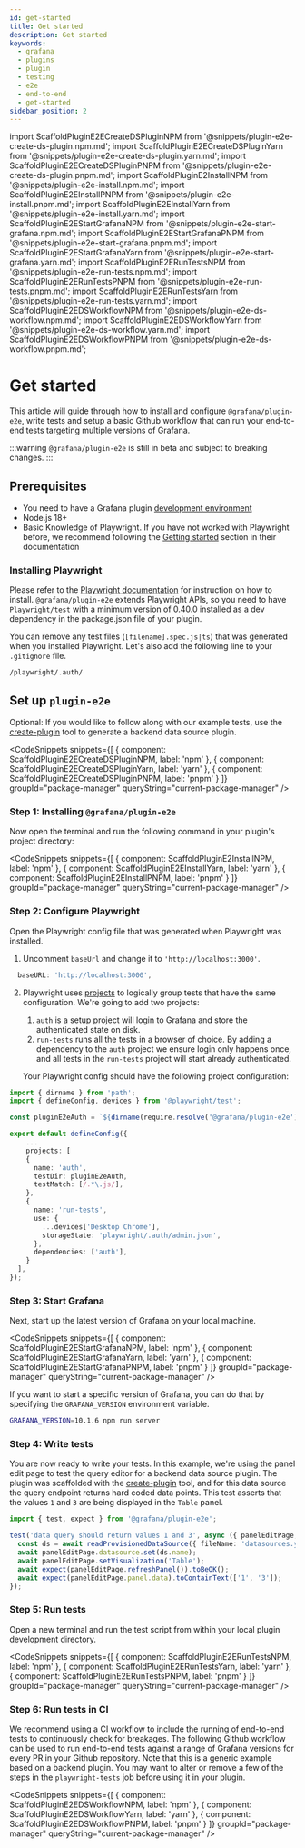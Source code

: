 ```yaml
---
id: get-started
title: Get started
description: Get started
keywords:
  - grafana
  - plugins
  - plugin
  - testing
  - e2e
  - end-to-end
  - get-started
sidebar_position: 2
---
```


import ScaffoldPluginE2ECreateDSPluginNPM from '@snippets/plugin-e2e-create-ds-plugin.npm.md';
import ScaffoldPluginE2ECreateDSPluginYarn from '@snippets/plugin-e2e-create-ds-plugin.yarn.md';
import ScaffoldPluginE2ECreateDSPluginPNPM from '@snippets/plugin-e2e-create-ds-plugin.pnpm.md';
import ScaffoldPluginE2InstallNPM from '@snippets/plugin-e2e-install.npm.md';
import ScaffoldPluginE2EInstallPNPM from '@snippets/plugin-e2e-install.pnpm.md';
import ScaffoldPluginE2EInstallYarn from '@snippets/plugin-e2e-install.yarn.md';
import ScaffoldPluginE2EStartGrafanaNPM from '@snippets/plugin-e2e-start-grafana.npm.md';
import ScaffoldPluginE2EStartGrafanaPNPM from '@snippets/plugin-e2e-start-grafana.pnpm.md';
import ScaffoldPluginE2EStartGrafanaYarn from '@snippets/plugin-e2e-start-grafana.yarn.md';
import ScaffoldPluginE2ERunTestsNPM from '@snippets/plugin-e2e-run-tests.npm.md';
import ScaffoldPluginE2ERunTestsPNPM from '@snippets/plugin-e2e-run-tests.pnpm.md';
import ScaffoldPluginE2ERunTestsYarn from '@snippets/plugin-e2e-run-tests.yarn.md';
import ScaffoldPluginE2EDSWorkflowNPM from '@snippets/plugin-e2e-ds-workflow.npm.md';
import ScaffoldPluginE2EDSWorkflowYarn from '@snippets/plugin-e2e-ds-workflow.yarn.md';
import ScaffoldPluginE2EDSWorkflowPNPM from '@snippets/plugin-e2e-ds-workflow.pnpm.md';

# Get started

This article will guide through how to install and configure `@grafana/plugin-e2e`, write tests and setup a basic Github workflow that can run your end-to-end tests targeting multiple versions of Grafana.

:::warning
`@grafana/plugin-e2e` is still in beta and subject to breaking changes.
:::

## Prerequisites

- You need to have a Grafana plugin [development environment](https://grafana.com/developers/plugin-tools/get-started/set-up-development-environment)
- Node.js 18+
- Basic Knowledge of Playwright. If you have not worked with Playwright before, we recommend following the [Getting started](https://playwright.dev/docs/intro) section in their documentation

### Installing Playwright

Please refer to the [Playwright documentation](https://playwright.dev/docs/intro#installing-playwright) for instruction on how to install. `@grafana/plugin-e2e` extends Playwright APIs, so you need to have `Playwright/test` with a minimum version of 0.40.0 installed as a dev dependency in the package.json file of your plugin.

You can remove any test files (`[filename].spec.js|ts`) that was generated when you installed Playwright. Let's also add the following line to your `.gitignore` file.

```shell title=".gitignore"
/playwright/.auth/
```

## Set up `plugin-e2e`

Optional: If you would like to follow along with our example tests, use the [create-plugin](../get-started/get-started.mdx) tool to generate a backend data source plugin.

<CodeSnippets
snippets={[
{ component: ScaffoldPluginE2ECreateDSPluginNPM, label: 'npm' },
{ component: ScaffoldPluginE2ECreateDSPluginYarn, label: 'yarn' },
{ component: ScaffoldPluginE2ECreateDSPluginPNPM, label: 'pnpm' }
]}
groupId="package-manager"
queryString="current-package-manager"
/>

### Step 1: Installing `@grafana/plugin-e2e`

Now open the terminal and run the following command in your plugin's project directory:

<CodeSnippets
snippets={[
{ component: ScaffoldPluginE2InstallNPM, label: 'npm' },
{ component: ScaffoldPluginE2EInstallYarn, label: 'yarn' },
{ component: ScaffoldPluginE2EInstallPNPM, label: 'pnpm' }
]}
groupId="package-manager"
queryString="current-package-manager"
/>

### Step 2: Configure Playwright

Open the Playwright config file that was generated when Playwright was installed.

1. Uncomment `baseUrl` and change it to `'http://localhost:3000'`.

```ts title="playwright.config.ts"
  baseURL: 'http://localhost:3000',
```

2. Playwright uses [projects](https://playwright.dev/docs/test-projects) to logically group tests that have the same configuration. We're going to add two projects:

   1. `auth` is a setup project will login to Grafana and store the authenticated state on disk.
   2. `run-tests` runs all the tests in a browser of choice. By adding a dependency to the `auth` project we ensure login only happens once, and all tests in the `run-tests` project will start already authenticated.

   Your Playwright config should have the following project configuration:

```ts title="playwright.config.ts"
import { dirname } from 'path';
import { defineConfig, devices } from '@playwright/test';

const pluginE2eAuth = `${dirname(require.resolve('@grafana/plugin-e2e'))}/auth`;

export default defineConfig({
    ...
    projects: [
    {
      name: 'auth',
      testDir: pluginE2eAuth,
      testMatch: [/.*\.js/],
    },
    {
      name: 'run-tests',
      use: {
        ...devices['Desktop Chrome'],
        storageState: 'playwright/.auth/admin.json',
      },
      dependencies: ['auth'],
    }
  ],
});
```

### Step 3: Start Grafana

Next, start up the latest version of Grafana on your local machine.

<CodeSnippets
snippets={[
{ component: ScaffoldPluginE2EStartGrafanaNPM, label: 'npm' },
{ component: ScaffoldPluginE2EStartGrafanaYarn, label: 'yarn' },
{ component: ScaffoldPluginE2EStartGrafanaPNPM, label: 'pnpm' }
]}
groupId="package-manager"
queryString="current-package-manager"
/>

If you want to start a specific version of Grafana, you can do that by specifying the `GRAFANA_VERSION` environment variable.

```bash
GRAFANA_VERSION=10.1.6 npm run server
```

### Step 4: Write tests

You are now ready to write your tests. In this example, we're using the panel edit page to test the query editor for a backend data source plugin. The plugin was scaffolded with the [create-plugin](../get-started/get-started.mdx) tool, and for this data source the query endpoint returns hard coded data points. This test asserts that the values `1` and `3` are being displayed in the `Table` panel.

```ts title="queryEditor.spec.ts"
import { test, expect } from '@grafana/plugin-e2e';

test('data query should return values 1 and 3', async ({ panelEditPage, readProvisionedDataSource }) => {
  const ds = await readProvisionedDataSource({ fileName: 'datasources.yml' });
  await panelEditPage.datasource.set(ds.name);
  await panelEditPage.setVisualization('Table');
  await expect(panelEditPage.refreshPanel()).toBeOK();
  await expect(panelEditPage.panel.data).toContainText(['1', '3']);
});
```

### Step 5: Run tests

Open a new terminal and run the test script from within your local plugin development directory.

<CodeSnippets
snippets={[
{ component: ScaffoldPluginE2ERunTestsNPM, label: 'npm' },
{ component: ScaffoldPluginE2ERunTestsYarn, label: 'yarn' },
{ component: ScaffoldPluginE2ERunTestsPNPM, label: 'pnpm' }
]}
groupId="package-manager"
queryString="current-package-manager"
/>

### Step 6: Run tests in CI

We recommend using a CI workflow to include the running of end-to-end tests to continuously check for breakages. The following Github workflow can be used to run end-to-end tests against a range of Grafana versions for every PR in your Github repository. Note that this is a generic example based on a backend plugin. You may want to alter or remove a few of the steps in the `playwright-tests` job before using it in your plugin.

<CodeSnippets
snippets={[
{ component: ScaffoldPluginE2EDSWorkflowNPM, label: 'npm' },
{ component: ScaffoldPluginE2EDSWorkflowYarn, label: 'yarn' },
{ component: ScaffoldPluginE2EDSWorkflowPNPM, label: 'pnpm' }
]}
groupId="package-manager"
queryString="current-package-manager"
/>
